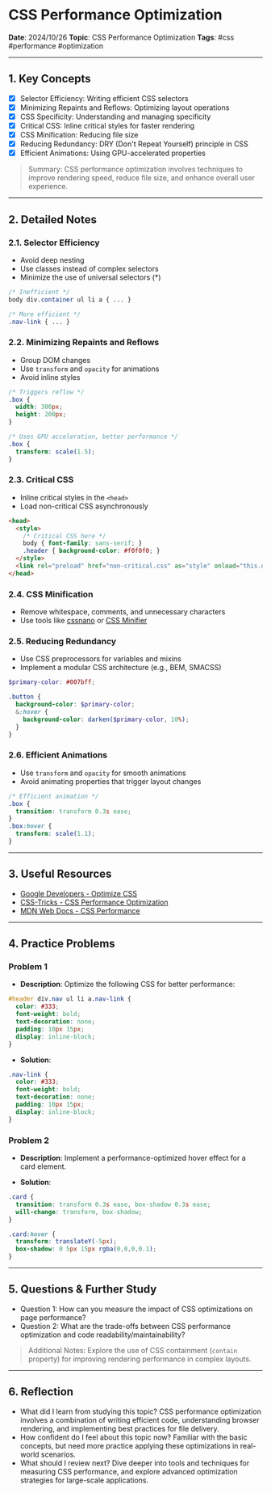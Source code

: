 # CSS Performance Optimization

**Date**: 2024/10/26
**Topic**: CSS Performance Optimization
**Tags**: #css #performance #optimization

---

## 1. Key Concepts

- [x] Selector Efficiency: Writing efficient CSS selectors
- [x] Minimizing Repaints and Reflows: Optimizing layout operations
- [x] CSS Specificity: Understanding and managing specificity
- [x] Critical CSS: Inline critical styles for faster rendering
- [x] CSS Minification: Reducing file size
- [x] Reducing Redundancy: DRY (Don't Repeat Yourself) principle in CSS
- [x] Efficient Animations: Using GPU-accelerated properties

> Summary: CSS performance optimization involves techniques to improve rendering speed, reduce file size, and enhance overall user experience.

---

## 2. Detailed Notes

### 2.1. Selector Efficiency

- Avoid deep nesting
- Use classes instead of complex selectors
- Minimize the use of universal selectors (*)

```css
/* Inefficient */
body div.container ul li a { ... }

/* More efficient */
.nav-link { ... }
```

### 2.2. Minimizing Repaints and Reflows

- Group DOM changes
- Use `transform` and `opacity` for animations
- Avoid inline styles

```css
/* Triggers reflow */
.box {
  width: 300px;
  height: 200px;
}

/* Uses GPU acceleration, better performance */
.box {
  transform: scale(1.5);
}
```

### 2.3. Critical CSS

- Inline critical styles in the `<head>`
- Load non-critical CSS asynchronously

```html
<head>
  <style>
    /* Critical CSS here */
    body { font-family: sans-serif; }
    .header { background-color: #f0f0f0; }
  </style>
  <link rel="preload" href="non-critical.css" as="style" onload="this.onload=null;this.rel='stylesheet'">
</head>
```

### 2.4. CSS Minification

- Remove whitespace, comments, and unnecessary characters
- Use tools like [cssnano](https://cssnano.co/) or [CSS Minifier](https://cssminifier.com/)

### 2.5. Reducing Redundancy

- Use CSS preprocessors for variables and mixins
- Implement a modular CSS architecture (e.g., BEM, SMACSS)

```scss
$primary-color: #007bff;

.button {
  background-color: $primary-color;
  &:hover {
    background-color: darken($primary-color, 10%);
  }
}
```

### 2.6. Efficient Animations

- Use `transform` and `opacity` for smooth animations
- Avoid animating properties that trigger layout changes

```css
/* Efficient animation */
.box {
  transition: transform 0.3s ease;
}
.box:hover {
  transform: scale(1.1);
}
```

---

## 3. Useful Resources

- [Google Developers - Optimize CSS](https://developers.google.com/speed/docs/insights/OptimizeCSSDelivery)
- [CSS-Tricks - CSS Performance Optimization](https://css-tricks.com/css-performance-optimization/)
- [MDN Web Docs - CSS Performance](https://developer.mozilla.org/en-US/docs/Web/Performance/CSS_performance)

---

## 4. Practice Problems

### Problem 1

- **Description**: Optimize the following CSS for better performance:

```css
#header div.nav ul li a.nav-link {
  color: #333;
  font-weight: bold;
  text-decoration: none;
  padding: 10px 15px;
  display: inline-block;
}
```

- **Solution**:

```css
.nav-link {
  color: #333;
  font-weight: bold;
  text-decoration: none;
  padding: 10px 15px;
  display: inline-block;
}
```

### Problem 2

- **Description**: Implement a performance-optimized hover effect for a card element.

- **Solution**:

```css
.card {
  transition: transform 0.3s ease, box-shadow 0.3s ease;
  will-change: transform, box-shadow;
}

.card:hover {
  transform: translateY(-5px);
  box-shadow: 0 5px 15px rgba(0,0,0,0.1);
}
```

---

## 5. Questions & Further Study

- Question 1: How can you measure the impact of CSS optimizations on page performance?
- Question 2: What are the trade-offs between CSS performance optimization and code readability/maintainability?

> Additional Notes: Explore the use of CSS containment (`contain` property) for improving rendering performance in complex layouts.

---

## 6. Reflection

- What did I learn from studying this topic? CSS performance optimization involves a combination of writing efficient code, understanding browser rendering, and implementing best practices for file delivery.
- How confident do I feel about this topic now? Familiar with the basic concepts, but need more practice applying these optimizations in real-world scenarios.
- What should I review next? Dive deeper into tools and techniques for measuring CSS performance, and explore advanced optimization strategies for large-scale applications.

